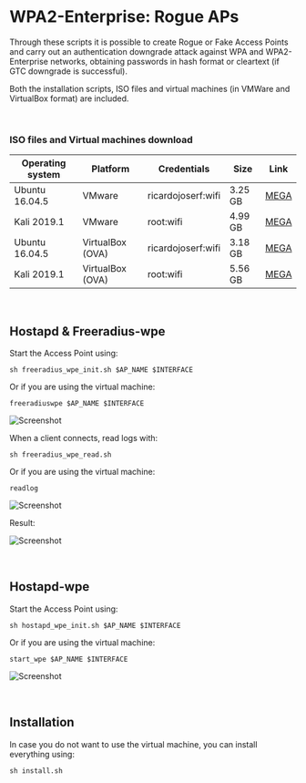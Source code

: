 # WPA2-Enterprise: Rogue APs

Through these scripts it is possible to create Rogue or Fake Access Points and carry out an authentication downgrade attack against WPA and WPA2-Enterprise networks, obtaining passwords in hash format or cleartext (if GTC downgrade is successful). 

Both the installation scripts, ISO files and virtual machines (in VMWare and VirtualBox format) are included.

<br>


### ISO files and Virtual machines download

| Operating system | Platform | Credentials | Size | Link |
| ---------------- | -------- | ----------- | ---- | ---- |
| Ubuntu 16.04.5   | VMware   | ricardojoserf:wifi | 3.25 GB | [MEGA](https://mega.nz/file/5glEzKKa#SCmh95KdM28uPt-h8J5xtu4pQrnn_3yrI2kLnaSq3nw) |
| Kali 2019.1      | VMware   | root:wifi          | 4.99 GB | [MEGA](https://mega.nz/file/11sDVSoB#KMq5yWvuGUFwGhqzd-5hE21Xsfxsp0UMauQKntMbs38) |
| Ubuntu 16.04.5   | VirtualBox (OVA) | ricardojoserf:wifi | 3.18 GB | [MEGA](https://mega.nz/file/N5slGZLC#Dx1rBEMoNOAqdaEpB7BHhRi26HDxkJlyoQNk0frWDkw) |
| Kali 2019.1      | VirtualBox (OVA) | root:wifi        | 5.56 GB | [MEGA](https://mega.nz/file/pl0j3ZwC#zE_skdeUCLoOSQHvtHrvejmA4Ktn9Qk0Sk0qI1d4KeI) |
<br>

## Hostapd & Freeradius-wpe

Start the Access Point using:

```
sh freeradius_wpe_init.sh $AP_NAME $INTERFACE
```

Or if you are using the virtual machine:
```
freeradiuswpe $AP_NAME $INTERFACE
```

![Screenshot](https://i.imgur.com/gWiOlMw.png)

When a client connects, read logs with:

```
sh freeradius_wpe_read.sh
```

Or if you are using the virtual machine:

```
readlog
```
![Screenshot](https://i.imgur.com/Vu2ryPA.png)

Result:

![Screenshot](https://i.imgur.com/ukz2afH.png)

<br>

## Hostapd-wpe

Start the Access Point using:

```
sh hostapd_wpe_init.sh $AP_NAME $INTERFACE
```

Or if you are using the virtual machine:

```
start_wpe $AP_NAME $INTERFACE
```

![Screenshot](https://i.imgur.com/FGqO0vV.png)

<br>

## Installation

In case you do not want to use the virtual machine, you can install everything using:

```
sh install.sh
```

